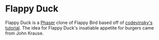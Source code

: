 # Flappy Duck

Flappy Duck is a [Phaser](http://phaser.io/) clone of Flappy Bird based off of
[codevinsky's tutorial](http://codevinsky.ghost.io/phaser-2-0-tutorial-flappy-bird-part-1/).
The idea for Flappy Duck's insatiable appetite for burgers came from John
Krause.
